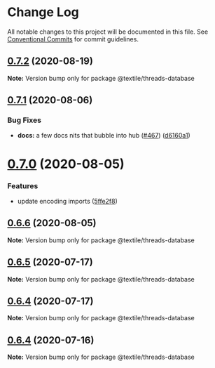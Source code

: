 # Change Log

All notable changes to this project will be documented in this file.
See [Conventional Commits](https://conventionalcommits.org) for commit guidelines.

## [0.7.2](https://github.com/textileio/js-threads/compare/@textile/threads-database@0.7.1...@textile/threads-database@0.7.2) (2020-08-19)

**Note:** Version bump only for package @textile/threads-database





## [0.7.1](https://github.com/textileio/js-threads/compare/@textile/threads-database@0.7.0...@textile/threads-database@0.7.1) (2020-08-06)


### Bug Fixes

* **docs:** a few docs nits that bubble into hub ([#467](https://github.com/textileio/js-threads/issues/467)) ([d6160a1](https://github.com/textileio/js-threads/commit/d6160a116f018ba70a811239be8947a0a14bf2c2))





# [0.7.0](https://github.com/textileio/js-threads/compare/@textile/threads-database@0.6.6...@textile/threads-database@0.7.0) (2020-08-05)


### Features

* update encoding imports ([5ffe2f8](https://github.com/textileio/js-threads/commit/5ffe2f847b6728734479a167e3aacfd78509cb61))





## [0.6.6](https://github.com/textileio/js-threads/compare/@textile/threads-database@0.6.5...@textile/threads-database@0.6.6) (2020-08-05)

**Note:** Version bump only for package @textile/threads-database





## [0.6.5](https://github.com/textileio/js-threads/compare/@textile/threads-database@0.6.4...@textile/threads-database@0.6.5) (2020-07-17)

**Note:** Version bump only for package @textile/threads-database





## [0.6.4](https://github.com/textileio/js-threads/compare/@textile/threads-database@0.6.3...@textile/threads-database@0.6.4) (2020-07-17)

**Note:** Version bump only for package @textile/threads-database





## [0.6.4](https://github.com/textileio/js-threads/compare/@textile/threads-database@0.6.3...@textile/threads-database@0.6.4) (2020-07-16)

**Note:** Version bump only for package @textile/threads-database
